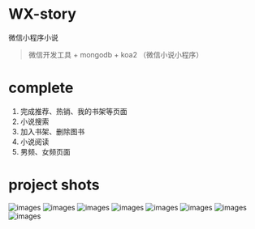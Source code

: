 # WX-story
微信小程序小说

>微信开发工具 + mongodb + koa2 （微信小说小程序）

# complete

1. 完成推荐、热销、我的书架等页面
2. 小说搜索
3. 加入书架、删除图书
4. 小说阅读
5. 男频、女频页面

# project shots

![images](https://github.com/Acooll/WX-story/raw/master/pages/images/wx01.jpg)
![images](https://github.com/Acooll/WX-story/raw/master/pages/images/wx02.jpg)
![images](https://github.com/Acooll/WX-story/raw/master/pages/images/wx03.jpg)
![images](https://github.com/Acooll/WX-story/raw/master/pages/images/wx04.jpg)
![images](https://github.com/Acooll/WX-story/raw/master/pages/images/wx05.jpg)
![images](https://github.com/Acooll/WX-story/raw/master/pages/images/wx06.png)
![images](https://github.com/Acooll/WX-story/raw/master/pages/images/wx07.png)
![images](https://github.com/Acooll/WX-story/raw/master/pages/images/wx08.jpg)

